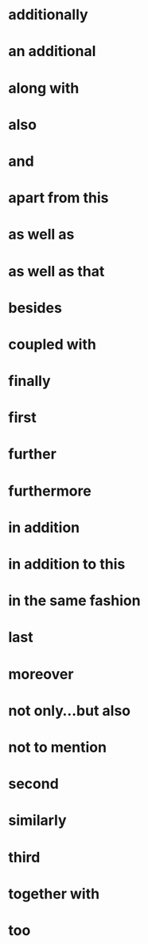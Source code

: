 # additionally
# an additional
# along with
# also
# and
# apart from this
# as well as
# as well as that
# besides
# coupled with
# finally
# first
# further
# furthermore
# in addition
# in addition to this
# in the same fashion
# last
# moreover
# not only…but also
# not to mention
# second
# similarly
# third
# together with
# too